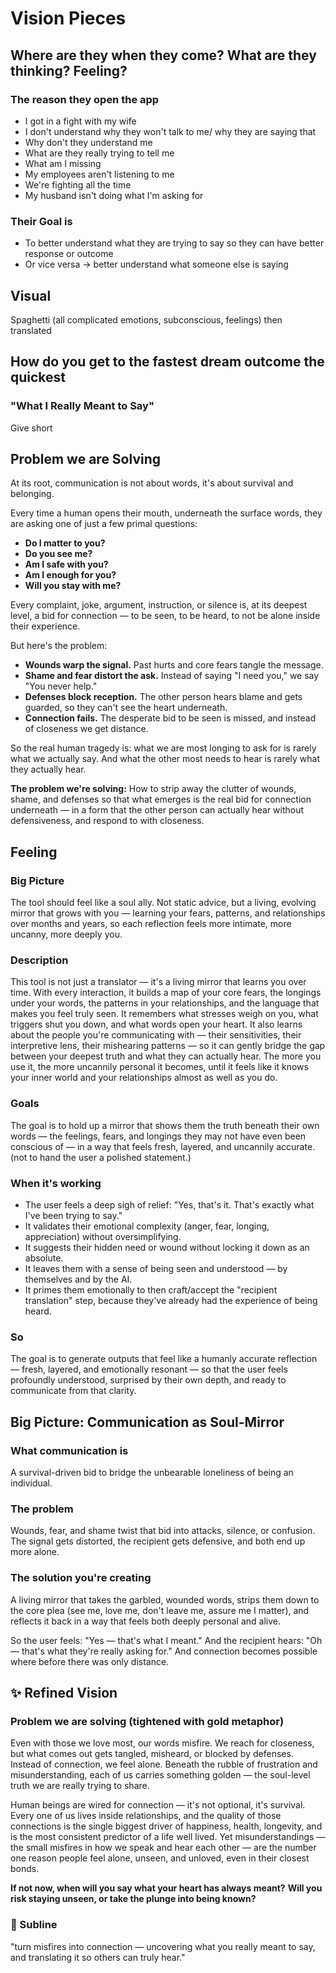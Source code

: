 # Vision Pieces

## Where are they when they come? What are they thinking? Feeling?

### The reason they open the app
- I got in a fight with my wife
- I don't understand why they won't talk to me/ why they are saying that
- Why don't they understand me
- What are they really trying to tell me
- What am I missing
- My employees aren't listening to me
- We're fighting all the time
- My husband isn't doing what I'm asking for

### Their Goal is
- To better understand what they are trying to say so they can have better response or outcome
- Or vice versa → better understand what someone else is saying

## Visual
Spaghetti (all complicated emotions, subconscious, feelings) then translated

## How do you get to the fastest dream outcome the quickest

### "What I Really Meant to Say"
Give short

## Problem we are Solving

At its root, communication is not about words, it's about survival and belonging.

Every time a human opens their mouth, underneath the surface words, they are asking one of just a few primal questions:

- **Do I matter to you?**
- **Do you see me?**
- **Am I safe with you?**
- **Am I enough for you?**
- **Will you stay with me?**

Every complaint, joke, argument, instruction, or silence is, at its deepest level, a bid for connection — to be seen, to be heard, to not be alone inside their experience.

But here's the problem:

- **Wounds warp the signal.** Past hurts and core fears tangle the message.
- **Shame and fear distort the ask.** Instead of saying "I need you," we say "You never help."
- **Defenses block reception.** The other person hears blame and gets guarded, so they can't see the heart underneath.
- **Connection fails.** The desperate bid to be seen is missed, and instead of closeness we get distance.

So the real human tragedy is: what we are most longing to ask for is rarely what we actually say. And what the other most needs to hear is rarely what they actually hear.

**The problem we're solving:** How to strip away the clutter of wounds, shame, and defenses so that what emerges is the real bid for connection underneath — in a form that the other person can actually hear without defensiveness, and respond to with closeness.

## Feeling

### Big Picture
The tool should feel like a soul ally. Not static advice, but a living, evolving mirror that grows with you — learning your fears, patterns, and relationships over months and years, so each reflection feels more intimate, more uncanny, more deeply you.

### Description
This tool is not just a translator — it's a living mirror that learns you over time. With every interaction, it builds a map of your core fears, the longings under your words, the patterns in your relationships, and the language that makes you feel truly seen. It remembers what stresses weigh on you, what triggers shut you down, and what words open your heart. It also learns about the people you're communicating with — their sensitivities, their interpretive lens, their mishearing patterns — so it can gently bridge the gap between your deepest truth and what they can actually hear. The more you use it, the more uncannily personal it becomes, until it feels like it knows your inner world and your relationships almost as well as you do.

### Goals
The goal is to hold up a mirror that shows them the truth beneath their own words — the feelings, fears, and longings they may not have even been conscious of — in a way that feels fresh, layered, and uncannily accurate. (not to hand the user a polished statement.)

### When it's working
- The user feels a deep sigh of relief: "Yes, that's it. That's exactly what I've been trying to say."
- It validates their emotional complexity (anger, fear, longing, appreciation) without oversimplifying.
- It suggests their hidden need or wound without locking it down as an absolute.
- It leaves them with a sense of being seen and understood — by themselves and by the AI.
- It primes them emotionally to then craft/accept the "recipient translation" step, because they've already had the experience of being heard.

### So
The goal is to generate outputs that feel like a humanly accurate reflection — fresh, layered, and emotionally resonant — so that the user feels profoundly understood, surprised by their own depth, and ready to communicate from that clarity.

## Big Picture: Communication as Soul-Mirror

### What communication is
A survival-driven bid to bridge the unbearable loneliness of being an individual.

### The problem
Wounds, fear, and shame twist that bid into attacks, silence, or confusion. The signal gets distorted, the recipient gets defensive, and both end up more alone.

### The solution you're creating
A living mirror that takes the garbled, wounded words, strips them down to the core plea (see me, love me, don't leave me, assure me I matter), and reflects it back in a way that feels both deeply personal and alive.

So the user feels: "Yes — that's what I meant."
And the recipient hears: "Oh — that's what they're really asking for."
And connection becomes possible where before there was only distance.

## ✨ Refined Vision

### Problem we are solving (tightened with gold metaphor)
Even with those we love most, our words misfire. We reach for closeness, but what comes out gets tangled, misheard, or blocked by defenses. Instead of connection, we feel alone. Beneath the rubble of frustration and misunderstanding, each of us carries something golden — the soul-level truth we are really trying to share.

Human beings are wired for connection — it's not optional, it's survival. Every one of us lives inside relationships, and the quality of those connections is the single biggest driver of happiness, health, longevity, and is the most consistent predictor of a life well lived. Yet misunderstandings — the small misfires in how we speak and hear each other — are the number one reason people feel alone, unseen, and unloved, even in their closest bonds.

**If not now, when will you say what your heart has always meant?**
**Will you risk staying unseen, or take the plunge into being known?**

### 🔑 Subline
"turn misfires into connection — uncovering what you really meant to say, and translating it so others can truly hear."
